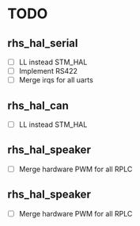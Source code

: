 # TODO

## rhs_hal_serial
- [ ] LL instead STM_HAL
- [ ] Implement RS422
- [ ] Merge irqs for all uarts

## rhs_hal_can
- [ ] LL instead STM_HAL

## rhs_hal_speaker
- [ ] Merge hardware PWM for all RPLC

## rhs_hal_speaker
- [ ] Merge hardware PWM for all RPLC
